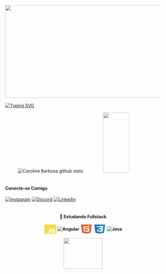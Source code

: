 <img height="300" width="350%" src="https://4.bp.blogspot.com/-yWCee53sU30/XC5omi6asoI/AAAAAAAAUqA/y93yqvfqNHc7LLgArn1PJySBV-0YFbSzQCLcBGAs/s1600/24.gif"/>


[![Typing SVG](https://readme-typing-svg.herokuapp.com/?color=ff91a4&size=35&center=true&vCenter=true&width=1000&lines=Oii,+Meu+nome+e+Naiara+Fernandes;Bem+vindo!+:%29)](https://git.io/typing-svg)


<div align="center">  
  <img width="49%" height="195px" src="https://github-readme-stats.vercel.app/api?username=NaiFadn&show_icons=true&count_private=true&hide_border=true&title_color=ff91a4&icon_color=ff91a4&text_color=c9d1d9&bg_color=0d1117" alt="Caroline Barbosa github stats" /> 
  <img width="41%" height="195px" src="https://github-readme-stats.vercel.app/api/top-langs/?username=NaiFadn&layout=compact&hide_border=true&title_color=ff91a4&text_color=ff91a4&bg_color=0d1117" />
</div>

#
<h4> Conecte-se Comigo </h4>


[![Instagram](https://img.shields.io/badge/Instagram-000?style=for-the-badge&logo=instagram)](https://www.instagram.com/naii.fadn/) [![Discord](https://img.shields.io/badge/Discord-000?style=for-the-badge&logo=discord)](https://www.discord.com/in/Naii-Naru#9517/)
[![Linkedin](https://img.shields.io/badge/Linkedin-000?style=for-the-badge&logo=linkedin)](https://www.linkedin.com/in/naiara-fernandes-232422289/)

#

<h4 align="center"> 📖 Estudando Fullstack 

<div style="display: inline_block"><br>
  <img align="center" alt="Js" height="30" width="40" src="https://raw.githubusercontent.com/devicons/devicon/master/icons/javascript/javascript-plain.svg">
  <img align="center" alt="Angular" height="30" width="40" src="https://cdn.jsdelivr.net/gh/devicons/devicon/icons/angularjs/angularjs-original.svg">
  <img align="center" alt="HTML" height="30" width="40" src="https://raw.githubusercontent.com/devicons/devicon/master/icons/html5/html5-original.svg">
  <img align="center" alt="CSS" height="30" width="40" src="https://raw.githubusercontent.com/devicons/devicon/master/icons/css3/css3-original.svg">
  <img align="center" alt="Java" height="30" width="40" src="https://cdn.jsdelivr.net/gh/devicons/devicon/icons/java/java-plain-wordmark.svg">
  
</div>




<p align="center">
  <img height="100px" width="50%" src="https://gifs.eco.br/wp-content/uploads/2022/10/gifs-de-linha-10.gif">
</p>


          
